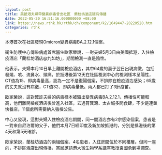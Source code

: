 ```yaml
---
layout: post
title: 美抵港夫婦帶變異病毒曾出社區　蘭桂坊酒店疑有傳播
date: 2022-05-20 16:51:16.000000000 +08:00
link: https://news.rthk.hk/rthk/ch/component/k2/1649447-20220520.htm
categories: rthk
---
```


本港首次在社區發現Omicron變異病毒BA.2.12.1個案。

衞生防護中心傳染病處首席醫生歐家榮說，一對夫婦5月3日由美國抵港，入住檢疫酒店「蘭桂坊酒店@九如坊」，期間檢測一直是陰性。

他表示，夫婦本月10日早上離開檢疫酒店，其中64歲的妻子翌日出現病徵，包括發燒、咳、流鼻水、頭痛，於抵港後第12天在社區檢測中心的檢測樣本呈陽性，CT值為15、即病毒量高，認為一定不是復陽個案，不排除在檢疫酒店感染；65歲的丈夫就沒有病徵，CT值32、即病毒量低。兩人都已打了3針疫苗。

歐家榮說，這對確診夫婦的病毒樣本被驗出變異病毒BA.2.12.1，傳播性可能較高，他們離開檢疫酒店後曾進入社區，去過筲箕灣、太古城多間食肆，不少是連鎖快餐店，11個處所需要納入強檢公告。

中心又發現，這對夫婦入住檢疫酒店期間，同一間酒店亦有2宗感染個案，患者是一對來自尼泊爾的父子，他們本月7日經印度及新加坡抵港的，分別是抵港後的第4天和第5天確診。

歐家榮說，蘭桂坊酒店的兩組個案、4名患者，入住房間位於不同樓層，但同一座向，不排除酒店出現傳播，當局邀請港大微生物學系講座教授袁國勇到場調查。
